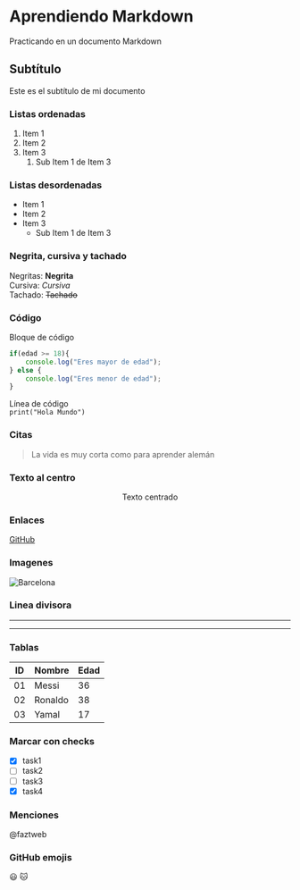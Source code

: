 # Aprendiendo Markdown
Practicando en un documento Markdown

## Subtítulo
Este es el subtítulo de mi documento

### Listas ordenadas
1. Item 1
2. Item 2
3. Item 3
   1. Sub Item 1 de Item 3

### Listas desordenadas
* Item 1
* Item 2
* Item 3
  * Sub Item 1 de Item 3

<!-- Este es un comentario -->

### Negrita, cursiva y tachado
Negritas: **Negrita**  
Cursiva: *Cursiva*  
Tachado: ~~Tachado~~

### Código
Bloque de código
```js
if(edad >= 18){
    console.log("Eres mayor de edad");
} else {
    console.log("Eres menor de edad");
}
```
Línea de código  
`print("Hola Mundo")`

### Citas
> La vida es muy corta como para aprender alemán

### Texto al centro
<center>Texto centrado</center>

### Enlaces
[GitHub](https://github.com/gusgosdev "Visitar GitHub")

### Imagenes
![Barcelona](https://th.bing.com/th/id/OIP._6yAGa4952zvnDQCqGkdUAAAAA?rs=1&pid=ImgDetMain "Vizca BARZA")

### Linea divisora
<!-- 3 guiones o subguiones seguidos-->
---
___

### Tablas

|  ID   |   Nombre  |   Edad    |
|-------|-----------|-----------|
|01     |Messi      |36         |
|02     |Ronaldo    |38         |
|03     |Yamal      |17         |

### Marcar con checks
* [x] task1
* [ ] task2
* [ ] task3
* [x] task4

### Menciones
@faztweb 

### GitHub emojis
:smiley: :cat: